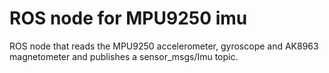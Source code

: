 # ROS node for MPU9250 imu
ROS node that reads the MPU9250 accelerometer, gyroscope and  AK8963 magnetometer and publishes a sensor_msgs/Imu topic.
